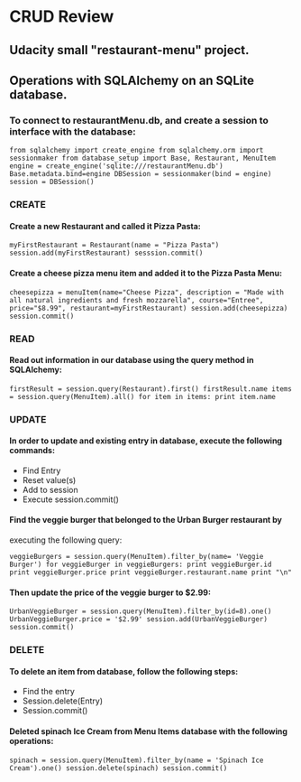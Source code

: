 # CRUD Review

## Udacity small "restaurant-menu" project.

## Operations with SQLAlchemy on an SQLite database.

### To connect to restaurantMenu.db, and create a session to interface with the database:

`from sqlalchemy import create_engine
from sqlalchemy.orm import sessionmaker
from database_setup import Base, Restaurant, MenuItem
engine = create_engine('sqlite:///restaurantMenu.db')
Base.metadata.bind=engine
DBSession = sessionmaker(bind = engine)
session = DBSession()`

	
### CREATE
#### Create a new Restaurant and called it Pizza Pasta:

`myFirstRestaurant = Restaurant(name = "Pizza Pasta")
session.add(myFirstRestaurant)
sesssion.commit()`

#### Create a cheese pizza menu item and added it to the Pizza Pasta Menu:

`cheesepizza = menuItem(name="Cheese Pizza", description = "Made with all natural ingredients and fresh mozzarella", course="Entree", price="$8.99", restaurant=myFirstRestaurant)
session.add(cheesepizza)
session.commit()`

### READ
#### Read out information in our database using the query method in SQLAlchemy:

`firstResult = session.query(Restaurant).first()
firstResult.name
items = session.query(MenuItem).all()
for item in items:
    print item.name`

### UPDATE
#### In order to update and existing entry in database, execute the following commands:

* Find Entry
* Reset value(s)
* Add to session
* Execute session.commit()

#### Find the veggie burger that belonged to the Urban Burger restaurant by 
executing the following query:

`veggieBurgers = session.query(MenuItem).filter_by(name= 'Veggie Burger')
for veggieBurger in veggieBurgers:
    print veggieBurger.id
    print veggieBurger.price
    print veggieBurger.restaurant.name
    print "\n"`

#### Then update the price of the veggie burger to $2.99:

`UrbanVeggieBurger = session.query(MenuItem).filter_by(id=8).one()
UrbanVeggieBurger.price = '$2.99'
session.add(UrbanVeggieBurger)
session.commit()`

### DELETE
#### To delete an item from database, follow the following steps:

* Find the entry
* Session.delete(Entry)
* Session.commit()
#### Deleted spinach Ice Cream from  Menu Items database with the following operations:

`spinach = session.query(MenuItem).filter_by(name = 'Spinach Ice Cream').one()
session.delete(spinach)
session.commit()`   
